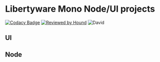 # Libertyware Mono Node/UI projects

[![Codacy Badge](https://api.codacy.com/project/badge/Grade/2e2694b6b94d471a8574ca30c6b9f3f3)](https://www.codacy.com/app/libertyware-limited/libertyware?utm_source=github.com&utm_medium=referral&utm_content=libertyware-limited/libertyware&utm_campaign=Badge_Grade) [![Reviewed by Hound](https://img.shields.io/badge/Reviewed_by-Hound-8E64B0.svg)](https://houndci.com) ![David](https://img.shields.io/david/libertyware-limited/libertyware.svg)

## UI

## Node
